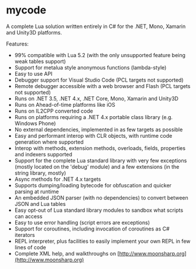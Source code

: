 # mycode
A complete Lua solution written entirely in C# for the .NET, Mono, Xamarin and Unity3D platforms.

Features:

* 99% compatible with Lua 5.2 (with the only unsupported feature being weak tables support)
* Support for metalua style anonymous functions (lambda-style)
* Easy to use API
* Debugger support for Visual Studio Code (PCL targets not supported)
* Remote debugger accessible with a web browser and Flash (PCL targets not supported)
* Runs on .NET 3.5, .NET 4.x, .NET Core, Mono, Xamarin and Unity3D
* Runs on Ahead-of-time platforms like iOS
* Runs on IL2CPP converted code
* Runs on platforms requiring a .NET 4.x portable class library (e.g. Windows Phone)
* No external dependencies, implemented in as few targets as possible
* Easy and performant interop with CLR objects, with runtime code generation where supported
* Interop with methods, extension methods, overloads, fields, properties and indexers supported
* Support for the complete Lua standard library with very few exceptions (mostly located on the 'debug' module) and a few extensions (in the string library, mostly)
* Async methods for .NET 4.x targets
* Supports dumping/loading bytecode for obfuscation and quicker parsing at runtime
* An embedded JSON parser (with no dependencies) to convert between JSON and Lua tables
* Easy opt-out of Lua standard library modules to sandbox what scripts can access
* Easy to use error handling (script errors are exceptions)
* Support for coroutines, including invocation of coroutines as C# iterators
* REPL interpreter, plus facilities to easily implement your own REPL in few lines of code
* Complete XML help, and walkthroughs on [http://www.moonsharp.org](http://www.moonsharp.org)
